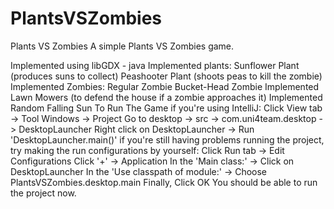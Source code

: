 # PlantsVSZombies
Plants VS Zombies
A simple Plants VS Zombies game.

Implemented using libGDX - java
Implemented plants:
Sunflower Plant (produces suns to collect)
Peashooter Plant (shoots peas to kill the zombie)
Implemented Zombies:
Regular Zombie
Bucket-Head Zombie
Implemented Lawn Mowers (to defend the house if a zombie approaches it)
Implemented Random Falling Sun
To Run The Game
if you're using IntelliJ:
Click View tab -> Tool Windows -> Project
Go to desktop -> src -> com.uni4team.desktop -> DesktopLauncher
Right click on DesktopLauncher -> Run 'DesktopLauncher.main()'
if you're still having problems running the project, try making the run configurations by yourself:
Click Run tab -> Edit Configurations
Click '+' -> Application
In the 'Main class:' -> Click on DesktopLauncher
In the 'Use classpath of module:' -> Choose PlantsVSZombies.desktop.main
Finally, Click OK
You should be able to run the project now.
